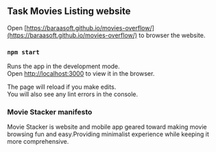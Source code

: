 
## Task Movies Listing website 

Open [https://baraasoft.github.io/movies-overflow/](https://baraasoft.github.io/movies-overflow/) to browser the website.

### `npm start`

Runs the app in the development mode.<br />
Open [http://localhost:3000](http://localhost:3000) to view it in the browser.

The page will reload if you make edits.<br />
You will also see any lint errors in the console.

### Movie Stacker manifesto
Movie Stacker is website and mobile app geared toward making movie browsing fun and easy.Providing minimalist experience while keeping it more comprehensive. 

